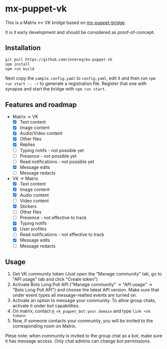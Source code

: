 # mx-puppet-vk
This is a Matrix <-> VK bridge based on [mx-puppet-bridge](https://github.com/Sorunome/mx-puppet-bridge).

It is it early development and should be considered as proof-of-concept.

## Installation
```bash
git pull https://github.com/innereq/mx-puppet-vk
npm install
npm run build
```
Next copy the `sample.config.yaml` to `config.yaml`, edit it and then run `npm run start -- -r` to generate a registration file.
Register that one with synapse and start the bridge with `npm run start`.

## Features and roadmap
- Matrix -> VK
    - [x] Text content
    - [x] Image content
    - [x] Audio/Video content
    - [x] Other files
    - [x] Replies
    - [ ] Typing notifs - not possible yet
    - [ ] Presence - not possible yet
    - [ ] Read notifications - not possible yet
    - [x] Message edits
    - [ ] Message redacts
- VK -> Matrix
    - [x] Text content
    - [x] Image content
    - [x] Audio content
    - [ ] Video content
    - [x] Stickers
    - [ ] Other files
    - [ ] Presence - not effective to track
    - [x] Typing notifs
    - [x] User profiles
    - [ ] Read notifications - not effective to track
    - [x] Message edits
    - [ ] Message redacts

## Usage
1. Get VK community token (Just open the "Manage community" tab, go to "API usage" tab and click "Create token")
2. Activate Bots Long Poll API ("Manage community" → "API usage" → "Bots Long Poll API") and choose the latest API version. Make sure that under event types all message-realted events are turned on.
3. Activate an option to message your community. To allow group chats, activate it under bot capabilities.
4. On matrix, contact `@_vk_puppet_bot:your.domain` and type `link <vk token>`
5. Now, if someone contacts your community, you will be invited to the corresponding room on Matrix.

Plese note: when community is invited to the group chat as a bot, make sure it has message access. Only chat admins can change bot permissions.
